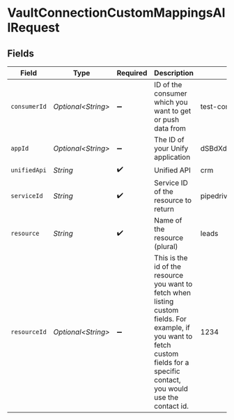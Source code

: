 # VaultConnectionCustomMappingsAllRequest


## Fields

| Field                                                                                                                                                                              | Type                                                                                                                                                                               | Required                                                                                                                                                                           | Description                                                                                                                                                                        | Example                                                                                                                                                                            |
| ---------------------------------------------------------------------------------------------------------------------------------------------------------------------------------- | ---------------------------------------------------------------------------------------------------------------------------------------------------------------------------------- | ---------------------------------------------------------------------------------------------------------------------------------------------------------------------------------- | ---------------------------------------------------------------------------------------------------------------------------------------------------------------------------------- | ---------------------------------------------------------------------------------------------------------------------------------------------------------------------------------- |
| `consumerId`                                                                                                                                                                       | *Optional\<String>*                                                                                                                                                                | :heavy_minus_sign:                                                                                                                                                                 | ID of the consumer which you want to get or push data from                                                                                                                         | test-consumer                                                                                                                                                                      |
| `appId`                                                                                                                                                                            | *Optional\<String>*                                                                                                                                                                | :heavy_minus_sign:                                                                                                                                                                 | The ID of your Unify application                                                                                                                                                   | dSBdXd2H6Mqwfg0atXHXYcysLJE9qyn1VwBtXHX                                                                                                                                            |
| `unifiedApi`                                                                                                                                                                       | *String*                                                                                                                                                                           | :heavy_check_mark:                                                                                                                                                                 | Unified API                                                                                                                                                                        | crm                                                                                                                                                                                |
| `serviceId`                                                                                                                                                                        | *String*                                                                                                                                                                           | :heavy_check_mark:                                                                                                                                                                 | Service ID of the resource to return                                                                                                                                               | pipedrive                                                                                                                                                                          |
| `resource`                                                                                                                                                                         | *String*                                                                                                                                                                           | :heavy_check_mark:                                                                                                                                                                 | Name of the resource (plural)                                                                                                                                                      | leads                                                                                                                                                                              |
| `resourceId`                                                                                                                                                                       | *Optional\<String>*                                                                                                                                                                | :heavy_minus_sign:                                                                                                                                                                 | This is the id of the resource you want to fetch when listing custom fields. For example, if you want to fetch custom fields for a specific contact, you would use the contact id. | 1234                                                                                                                                                                               |